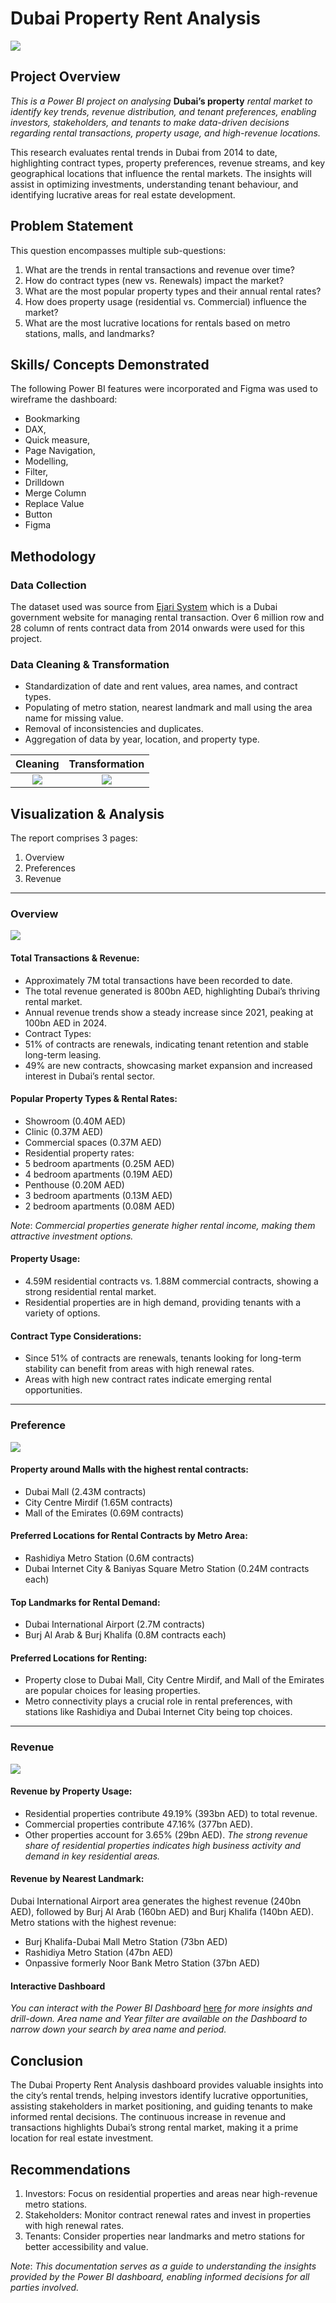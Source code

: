 # Dubai Property Rent Analysis
  
![](Dubai.jpg)

## Project Overview
_This is a Power BI project on analysing_ **Dubai’s property** _rental market to identify key trends, revenue distribution, and tenant preferences, enabling investors, stakeholders, and tenants to make data-driven decisions regarding rental transactions, property usage, and high-revenue locations._

This research evaluates rental trends in Dubai from 2014 to date, highlighting contract types, property preferences, revenue streams, and key geographical locations that influence the rental markets. The insights will assist in optimizing investments, understanding tenant behaviour, and identifying lucrative areas for real estate development. 

## Problem Statement

This question encompasses multiple sub-questions:  
1.	What are the trends in rental transactions and revenue over time?  
2.	How do contract types (new vs. Renewals) impact the market?  
3.	What are the most popular property types and their annual rental rates?  
4.	How does property usage (residential vs. Commercial) influence the market?  
5.	What are the most lucrative locations for rentals based on metro stations, malls, and landmarks?

## Skills/ Concepts Demonstrated

The following Power BI features were incorporated and Figma was used to wireframe the dashboard:
-	Bookmarking
-	DAX,
-	Quick measure,
-	Page Navigation,
-	Modelling,
-	Filter,
-	Drilldown
-	Merge Column
-	Replace Value
-	Button
-	Figma

## Methodology

### Data Collection

The dataset used was source from [Ejari System](https://www.dubaipulse.gov.ae/data/dld-registration/dld_rent_contracts-open) which is a Dubai government website for managing rental transaction. Over 6 million row and 28 column of rents contract data from 2014 onwards were used for this project.

### Data Cleaning & Transformation  

-	Standardization of date and rent values, area names, and contract types.
-	Populating of metro station, nearest landmark and mall using the area name for missing value.  
-	Removal of inconsistencies and duplicates.  
-	Aggregation of data by year, location, and property type.

Cleaning                        |        Transformation
:------------------------------:|:----------------------------------:
![](dax_1.png)                  |  ![](dax_2.png)

## Visualization & Analysis

The report comprises 3 pages:
1.	Overview
2.	Preferences
3.	Revenue

---
### Overview

![](overview.png)

#### Total Transactions & Revenue:
-	Approximately 7M total transactions have been recorded to date.
-	The total revenue generated is 800bn AED, highlighting Dubai’s thriving rental market.
-	Annual revenue trends show a steady increase since 2021, peaking at 100bn AED in 2024. 
-	Contract Types:
-	51% of contracts are renewals, indicating tenant retention and stable long-term leasing.
-	49% are new contracts, showcasing market expansion and increased interest in Dubai’s rental sector.

#### Popular Property Types & Rental Rates:
-	Showroom (0.40M AED)
-	Clinic (0.37M AED)
-	Commercial spaces (0.37M AED)
-	Residential property rates:
-	5 bedroom apartments (0.25M AED)
-	4 bedroom apartments (0.19M AED)
-	Penthouse (0.20M AED)
-	3 bedroom apartments (0.13M AED)
-	2 bedroom apartments (0.08M AED)

_Note_: _Commercial properties generate higher rental income, making them attractive investment options._

#### Property Usage:
-	4.59M residential contracts vs. 1.88M commercial contracts, showing a strong residential rental market.
-	Residential properties are in high demand, providing tenants with a variety of options.

#### Contract Type Considerations:
-	Since 51% of contracts are renewals, tenants looking for long-term stability can benefit from areas with high renewal rates.
-	Areas with high new contract rates indicate emerging rental opportunities.

---
### Preference

![](preference.png)

#### Property around Malls with the highest rental contracts:
-	Dubai Mall (2.43M contracts)
-	City Centre Mirdif (1.65M contracts)
-	Mall of the Emirates (0.69M contracts)

#### Preferred Locations for Rental Contracts by Metro Area:
-	Rashidiya Metro Station (0.6M contracts)
-	Dubai Internet City & Baniyas Square Metro Station (0.24M contracts each)

#### Top Landmarks for Rental Demand:
-	Dubai International Airport (2.7M contracts)
-	Burj Al Arab & Burj Khalifa (0.8M contracts each)

#### Preferred Locations for Renting:
-	Property close to Dubai Mall, City Centre Mirdif, and Mall of the Emirates are popular choices for leasing properties.
-	Metro connectivity plays a crucial role in rental preferences, with stations like Rashidiya and Dubai Internet City being top choices.

---
### Revenue

![](revenue.png)

#### Revenue by Property Usage:
-	Residential properties contribute 49.19% (393bn AED) to total revenue.
-	Commercial properties contribute 47.16% (377bn AED). 
-	Other properties account for 3.65% (29bn AED).
_The strong revenue share of residential properties indicates high business activity and demand in key residential areas._

#### Revenue by Nearest Landmark:
Dubai International Airport area generates the highest revenue (240bn AED), followed by Burj Al Arab (160bn AED) and Burj Khalifa (140bn AED).
Metro stations with the highest revenue:
  - Burj Khalifa-Dubai Mall Metro Station (73bn AED)
  - Rashidiya Metro Station (47bn AED)
  - Onpassive formerly Noor Bank Metro Station (37bn AED)

#### Interactive Dashboard
_You can interact with the Power BI Dashboard_ [here](https://app.powerbi.com/reportEmbed?reportId=4d533659-2ba3-4b2c-a1b1-4309ce92d956&autoAuth=true&ctid=a8eec281-aaa3-4dae-ac9b-9a398b9215e7) _for more insights and drill-down. Area name and Year filter are available on the Dashboard to narrow down your search by area name and period._

## Conclusion

The Dubai Property Rent Analysis dashboard provides valuable insights into the city’s rental trends, helping investors identify lucrative opportunities, assisting stakeholders in market positioning, and guiding tenants to make informed rental decisions. The continuous increase in revenue and transactions highlights Dubai’s strong rental market, making it a prime location for real estate investment.

## Recommendations
1.	Investors: Focus on residential properties and areas near high-revenue metro stations.
2.	Stakeholders: Monitor contract renewal rates and invest in properties with high renewal rates.
3.	Tenants: Consider properties near landmarks and metro stations for better accessibility and value.

_Note_: _This documentation serves as a guide to understanding the insights provided by the Power BI dashboard, enabling informed decisions for all parties involved._
